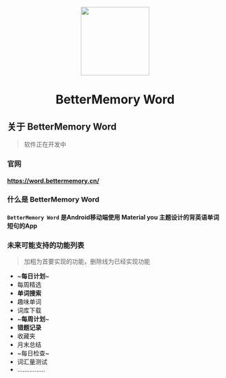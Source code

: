 <p align="center">
  <img src="https://img.lilkon.cn/BetterMemory/LOGO/BetterMemoryLogo.png" 
       height="160" width="160"/>
</p>


<h1><center>BetterMemory Word</center></h1>



## 关于 BetterMemory Word



> 软件正在开发中

### 官网

#### https://word.bettermemory.cn/



### 什么是 BetterMemory Word

####  `BetterMemory Word` 是Android移动端使用 Material you 主题设计的背英语单词短句的App







### 未来可能支持的功能列表



> 加粗为首要实现的功能，删除线为已经实现功能

- ~**每日计划**~
- 每周精选
- **单词搜索**
- 趣味单词
- 词库下载
- ~**每周计划**~
- **错题记录**
- 收藏夹
- 月末总结
- ~每日检查~
- 词汇量测试
- ................
